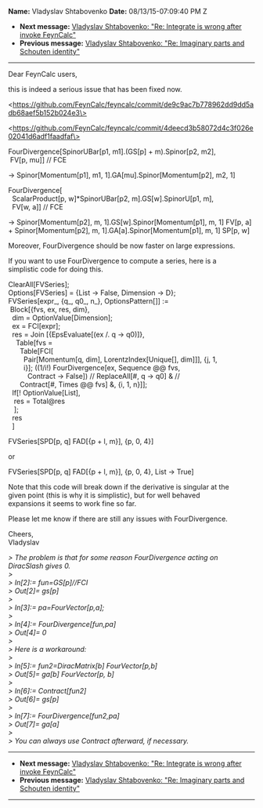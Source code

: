 **Name:** Vladyslav Shtabovenko
**Date:** 08/13/15-07:09:40 PM Z

  - **Next message:** [Vladyslav Shtabovenko: "Re: Integrate is wrong
    after invoke FeynCalc"](0972.html)
  - **Previous message:** [Vladyslav Shtabovenko: "Re: Imaginary parts
    and Schouten identity"](0970.html)

-----

Dear FeynCalc users,  

this is indeed a serious issue that has been fixed now.  

\<https://github.com/FeynCalc/feyncalc/commit/de9c9ac7b778962dd9dd5adb68aef5b152b024e3\>  

\<https://github.com/FeynCalc/feyncalc/commit/4deecd3b58072d4c3f026e02041d6adf1faadfaf\>  

FourDivergence[SpinorUBar[p1, m1].(GS[p] +
m).Spinor[p2, m2],  
 FV[p, mu]] // FCE  

\-\> Spinor[Momentum[p1], m1,
1].GA[mu].Spinor[Momentum[p2], m2, 1]  

FourDivergence[  
  ScalarProduct[p, w]\*SpinorUBar[p2,
m].GS[w].SpinorU[p1, m],  
  FV[w, a]] // FCE  

\-\> Spinor[Momentum[p2], m,
1].GS[w].Spinor[Momentum[p1], m, 1]
FV[p, a]  
\+ Spinor[Momentum[p2], m,
1].GA[a].Spinor[Momentum[p1], m, 1]
SP[p, w]  

Moreover, FourDivergence should be now faster on large expressions.  

If you want to use FourDivergence to compute a series, here is a  
simplistic code for doing this.  

ClearAll[FVSeries];  
Options[FVSeries] = {List -\> False, Dimension -\> D};  
FVSeries[expr\_, {q\_, q0\_, n\_}, OptionsPattern[]]
:=  
 Block[{fvs, ex, res, dim},  
  dim = OptionValue[Dimension];  
  ex = FCI[expr];  
  res = Join [{EpsEvaluate[(ex /. q -\> q0)]},  
    Table[fvs =  
      Table[FCI[  
        Pair[Momentum[q, dim],
LorentzIndex[Unique[], dim]]], {j, 1,  
        i}]; ((1/i\!) FourDivergence[ex, Sequence @@ fvs,  
          Contract -\> False]) // ReplaceAll[\#, q -\> q0] &
//  
      Contract[\#, Times @@ fvs] &, {i, 1, n}]];  
  If[\! OptionValue[List],  
   res = Total@res  
   ];  
  res  
  ]  

FVSeries[SPD[p, q] FAD[{p + l, m}], {p, 0, 4}]  

or  

FVSeries[SPD[p, q] FAD[{p + l, m}], {p, 0, 4}, List
-\> True]  

Note that this code will break down if the derivative is singular at
the  
given point (this is why it is simplistic), but for well behaved  
expansions it seems to work fine so far.  

Please let me know if there are still any issues with FourDivergence.  

Cheers,  
Vladyslav  

*\> The problem is that for some reason FourDivergence acting on
DiracSlash gives 0.*  
*\>*  
*\> In[2]:= fun=GS[p]//FCI*  
*\> Out[2]= gs[p]*  
*\>*  
*\> In[3]:= pa=FourVector[p,a];*  
*\>*  
*\> In[4]:= FourDivergence[fun,pa]*  
*\> Out[4]= 0*  
*\>*  
*\> Here is a workaround:*  
*\>*  
*\> In[5]:= fun2=DiracMatrix[b]
FourVector[p,b]*  
*\> Out[5]= ga[b] FourVector[p, b]*  
*\>*  
*\> In[6]:= Contract[fun2]*  
*\> Out[6]= gs[p]*  
*\>*  
*\> In[7]:= FourDivergence[fun2,pa]*  
*\> Out[7]= ga[a]*  
*\>*  
*\> You can always use Contract afterward, if necessary.*  

-----

  - **Next message:** [Vladyslav Shtabovenko: "Re: Integrate is wrong
    after invoke FeynCalc"](0972.html)
  - **Previous message:** [Vladyslav Shtabovenko: "Re: Imaginary parts
    and Schouten identity"](0970.html)

-----

